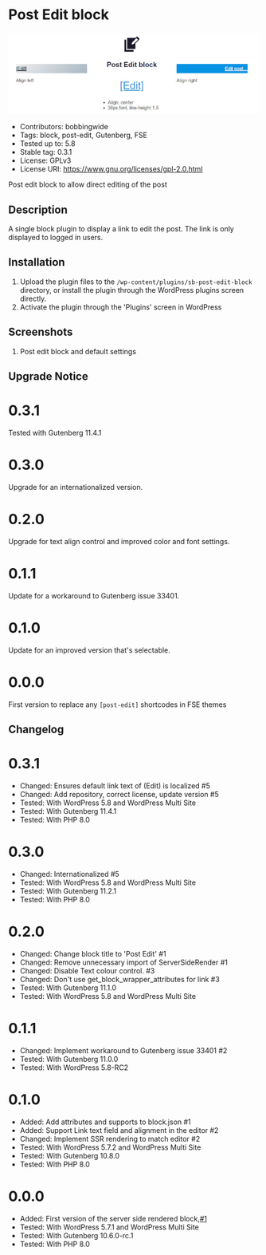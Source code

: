 # Post Edit block 
![banner](assets/sb-post-edit-block-banner-772x250.jpg)
* Contributors:      bobbingwide
* Tags:              block, post-edit, Gutenberg, FSE
* Tested up to:      5.8
* Stable tag:        0.3.1
* License:           GPLv3
* License URI:       https://www.gnu.org/licenses/gpl-2.0.html

Post edit block to allow direct editing of the post

## Description 

A single block plugin to display a link to edit the post.
The link is only displayed to logged in users.


## Installation 

1. Upload the plugin files to the `/wp-content/plugins/sb-post-edit-block` directory, or install the plugin through the WordPress plugins screen directly.
1. Activate the plugin through the 'Plugins' screen in WordPress

## Screenshots 
1. Post edit block and default settings

## Upgrade Notice 
# 0.3.1 
Tested with Gutenberg 11.4.1

# 0.3.0 
Upgrade for an internationalized version.

# 0.2.0 
Upgrade for text align control and improved color and font settings.

# 0.1.1 
Update for a workaround to Gutenberg issue 33401.

# 0.1.0 
Update for an improved version that's selectable.

# 0.0.0 
First version to replace any `[post-edit]` shortcodes in FSE themes

## Changelog 
# 0.3.1 
* Changed: Ensures default link text of (Edit) is localized #5
* Changed: Add repository, correct license, update version #5
* Tested: With WordPress 5.8 and WordPress Multi Site
* Tested: With Gutenberg 11.4.1
* Tested: With PHP 8.0

# 0.3.0 
* Changed: Internationalized #5
* Tested: With WordPress 5.8 and WordPress Multi Site
* Tested: With Gutenberg 11.2.1
* Tested: With PHP 8.0

# 0.2.0 
* Changed: Change block title to 'Post Edit' #1
* Changed: Remove unnecessary import of ServerSideRender #1
* Changed: Disable Text colour control. #3
* Changed: Don't use get_block_wrapper_attributes for link #3
* Tested: With Gutenberg 11.1.0
* Tested: With WordPress 5.8 and WordPress Multi Site

# 0.1.1 
* Changed: Implement workaround to Gutenberg issue 33401 #2
* Tested: With Gutenberg 11.0.0
* Tested: With WordPress 5.8-RC2

# 0.1.0 
* Added: Add attributes and supports to block.json #1
* Added: Support Link text field and alignment in the editor #2
* Changed: Implement SSR rendering to match editor #2
* Tested: With WordPress 5.7.2 and WordPress Multi Site
* Tested: With Gutenberg 10.8.0
* Tested: With PHP 8.0

# 0.0.0 
* Added: First version of the server side rendered block,[#1](https://github.com/bobbingwide/sb-post-edit-block/issues/1)
* Tested: With WordPress 5.7.1 and WordPress Multi Site
* Tested: With Gutenberg 10.6.0-rc.1
* Tested: With PHP 8.0
